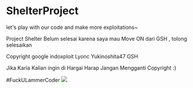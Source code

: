 # ShelterProject
let's play with our code and make more exploitations~

Project Shelter Belum selesai karena saya mau Move ON dari GSH , tolong selesaikan

Copyright
google
indoxploit
Lyonc
Yukinoshita47
GSH

Jika Karia Kalian ingin di Hargai Harap Jangan Mengganti Copyright :)

#FuckULammerCoder
<img src="https://s-media-cache-ak0.pinimg.com/originals/ca/e5/63/cae563bf0c337fbbd7a5245f9f1128ce.jpg">
